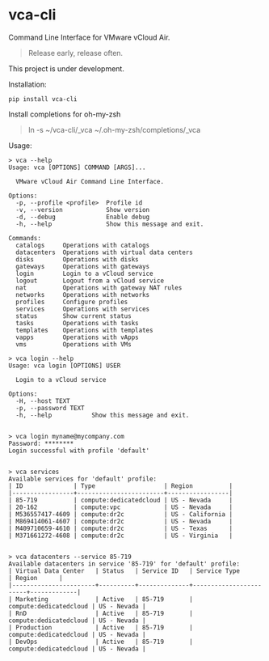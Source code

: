 vca-cli
========

Command Line Interface for VMware vCloud Air.

> Release early, release often.

This project is under development.

Installation:

    
    pip install vca-cli
    

Install completions for oh-my-zsh

> ln -s ~/vca-cli/_vca ~/.oh-my-zsh/completions/_vca

Usage:

    
    > vca --help
    Usage: vca [OPTIONS] COMMAND [ARGS]...
    
      VMware vCloud Air Command Line Interface.
      
    Options:
      -p, --profile <profile>  Profile id
      -v, --version            Show version
      -d, --debug              Enable debug
      -h, --help               Show this message and exit.
      
    Commands:
      catalogs     Operations with catalogs
      datacenters  Operations with virtual data centers
      disks        Operations with disks
      gateways     Operations with gateways
      login        Login to a vCloud service
      logout       Logout from a vCloud service
      nat          Operations with gateway NAT rules
      networks     Operations with networks
      profiles     Configure profiles
      services     Operations with services
      status       Show current status
      tasks        Operations with tasks
      templates    Operations with templates
      vapps        Operations with vApps
      vms          Operations with VMs  
      
    > vca login --help
    Usage: vca login [OPTIONS] USER
    
      Login to a vCloud service
      
    Options:
      -H, --host TEXT
      -p, --password TEXT
      -h, --help           Show this message and exit.
      
    
    > vca login myname@mycompany.com
    Password: ********
    Login successful with profile 'default'
    
    
    > vca services    
    Available services for 'default' profile:
    | ID              | Type                   | Region          |
    |-----------------+------------------------+-----------------|
    | 85-719          | compute:dedicatedcloud | US - Nevada     |
    | 20-162          | compute:vpc            | US - Nevada     |
    | M536557417-4609 | compute:dr2c           | US - California |
    | M869414061-4607 | compute:dr2c           | US - Nevada     |
    | M409710659-4610 | compute:dr2c           | US - Texas      |
    | M371661272-4608 | compute:dr2c           | US - Virginia   |    
    
    
    > vca datacenters --service 85-719
    Available datacenters in service '85-719' for 'default' profile:
    | Virtual Data Center   | Status   | Service ID   | Service Type           | Region      |
    |-----------------------+----------+--------------+------------------------+-------------|
    | Marketing             | Active   | 85-719       | compute:dedicatedcloud | US - Nevada |
    | RnD                   | Active   | 85-719       | compute:dedicatedcloud | US - Nevada |
    | Production            | Active   | 85-719       | compute:dedicatedcloud | US - Nevada |
    | DevOps                | Active   | 85-719       | compute:dedicatedcloud | US - Nevada |
    


